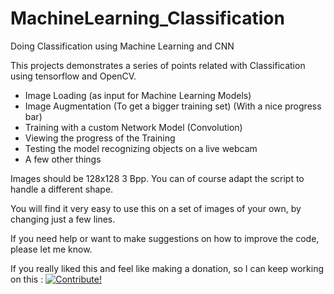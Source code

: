 # MachineLearning_Classification
Doing Classification using Machine Learning and CNN

This projects demonstrates a series of points related with Classification using
tensorflow and OpenCV.

* Image Loading (as input for Machine Learning Models)
* Image Augmentation (To get a bigger training set) (With a nice progress bar)
* Training with a custom Network Model (Convolution)
* Viewing the progress of the Training
* Testing the model recognizing objects on a live webcam
* A few other things

Images should be 128x128 3 Bpp. You can of course adapt the script to handle a
different shape.


You will find it very easy to use this on a set of images of your own, by
changing just a few lines.

If you need help or want to make suggestions on how to improve the code, please
let me know.

If you really liked this and feel like making a donation, so I can keep working on this : <a href="https://www.paypal.com/cgi-bin/webscr?cmd=_donations&business=juan.carniglia@gmail.com&lc=AR&item_name=JuanCarniglia&item_number=2001&currency_code=USD&bn=PP-DonationsBF:btn_donate_LG.gif:NonHosted">
<img src="https://www.paypalobjects.com/en_US/i/btn/btn_donate_LG.gif" border="0" alt="Contribute!" />
</a>
